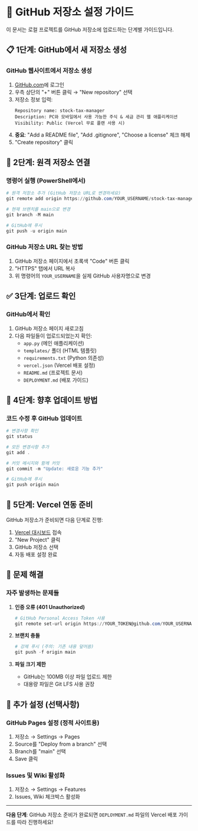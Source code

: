 # 🐙 GitHub 저장소 설정 가이드

이 문서는 로컬 프로젝트를 GitHub 저장소에 업로드하는 단계별 가이드입니다.

## 📋 1단계: GitHub에서 새 저장소 생성

### GitHub 웹사이트에서 저장소 생성
1. [GitHub.com](https://github.com)에 로그인
2. 우측 상단의 "+" 버튼 클릭 → "New repository" 선택
3. 저장소 정보 입력:
   ```
   Repository name: stock-tax-manager
   Description: PC와 모바일에서 사용 가능한 주식 & 세금 관리 웹 애플리케이션
   Visibility: Public (Vercel 무료 플랜 사용 시)
   ```
4. **중요**: "Add a README file", "Add .gitignore", "Choose a license" 체크 해제
5. "Create repository" 클릭

## 🔗 2단계: 원격 저장소 연결

### 명령어 실행 (PowerShell에서)
```powershell
# 원격 저장소 추가 (GitHub 저장소 URL로 변경하세요)
git remote add origin https://github.com/YOUR_USERNAME/stock-tax-manager.git

# 현재 브랜치를 main으로 변경
git branch -M main

# GitHub에 푸시
git push -u origin main
```

### GitHub 저장소 URL 찾는 방법
1. GitHub 저장소 페이지에서 초록색 "Code" 버튼 클릭
2. "HTTPS" 탭에서 URL 복사
3. 위 명령어의 `YOUR_USERNAME`을 실제 GitHub 사용자명으로 변경

## ✅ 3단계: 업로드 확인

### GitHub에서 확인
1. GitHub 저장소 페이지 새로고침
2. 다음 파일들이 업로드되었는지 확인:
   - `app.py` (메인 애플리케이션)
   - `templates/` 폴더 (HTML 템플릿)
   - `requirements.txt` (Python 의존성)
   - `vercel.json` (Vercel 배포 설정)
   - `README.md` (프로젝트 문서)
   - `DEPLOYMENT.md` (배포 가이드)

## 🔄 4단계: 향후 업데이트 방법

### 코드 수정 후 GitHub 업데이트
```powershell
# 변경사항 확인
git status

# 모든 변경사항 추가
git add .

# 커밋 메시지와 함께 커밋
git commit -m "Update: 새로운 기능 추가"

# GitHub에 푸시
git push origin main
```

## 🚀 5단계: Vercel 연동 준비

GitHub 저장소가 준비되면 다음 단계로 진행:
1. [Vercel 대시보드](https://vercel.com/dashboard) 접속
2. "New Project" 클릭
3. GitHub 저장소 선택
4. 자동 배포 설정 완료

## 🔧 문제 해결

### 자주 발생하는 문제들

1. **인증 오류 (401 Unauthorized)**
   ```powershell
   # GitHub Personal Access Token 사용
   git remote set-url origin https://YOUR_TOKEN@github.com/YOUR_USERNAME/stock-tax-manager.git
   ```

2. **브랜치 충돌**
   ```powershell
   # 강제 푸시 (주의: 기존 내용 덮어씀)
   git push -f origin main
   ```

3. **파일 크기 제한**
   - GitHub는 100MB 이상 파일 업로드 제한
   - 대용량 파일은 Git LFS 사용 권장

## 📝 추가 설정 (선택사항)

### GitHub Pages 설정 (정적 사이트용)
1. 저장소 → Settings → Pages
2. Source를 "Deploy from a branch" 선택
3. Branch를 "main" 선택
4. Save 클릭

### Issues 및 Wiki 활성화
1. 저장소 → Settings → Features
2. Issues, Wiki 체크박스 활성화

---

**다음 단계**: GitHub 저장소 준비가 완료되면 `DEPLOYMENT.md` 파일의 Vercel 배포 가이드를 따라 진행하세요!
